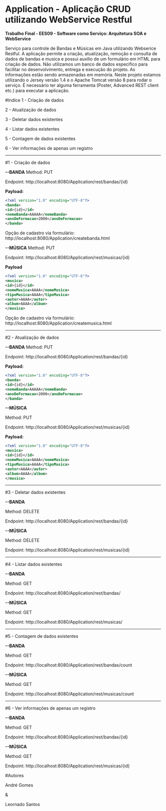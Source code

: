 # Application - Aplicação CRUD utilizando WebService Restful

**Trabalho Final  - EES09 - Software como Serviço: Arquitetura SOA e WebService**

Serviço para controle de Bandas e Músicas em Java utilizando Webserice Restful. A aplicação permite a criação, atualização, remoção e consulta de dados de bandas e musica e possui auxílio de um formulário em HTML para criação de dados. 
Não utilizamos um banco de dados especifico para facilitar no desenvolvimento, entrega e execução do projeto. As informações estão sendo armazenadas em memória.
Neste projeto estamos utilizando o Jersey versão 1.4 e o Apache Tomcat versão 8 para rodar o serviço. É necessário ter alguma ferramenta (Poster, Advanced REST client etc.) para executar a aplicação.

#Indíce
1 - Criação de dados

2 - Atualização de dados

3 - Deletar dados existentes

4 - Listar dados existentes

5 - Contagem de dados existentes

6 - Ver informações de apenas um registro


-------------------------------------------------------------------------------------------------------------------

#1 - Criação de dados

**--BANDA**
Method: PUT

Endpoint: http://localhost:8080/Application/rest/bandas/{id}

**Payload:**

```xml
<?xml version="1.0" encoding="UTF-8"?>
<banda>
<id>{id}</id>
<nomeBanda>AAAAA</nomeBanda>
<anoDeFormacao>2000</anoDeFormacao>
</banda>
```

Opção de cadastro via formulário: http://localhost:8080/Application/createbanda.html


**--MÚSICA**
Method: PUT

Endpoint: http://localhost:8080/Application/rest/musicas/{id}

**Payload**
```xml
<?xml version="1.0" encoding="UTF-8"?>
<musica>
<id>{id}</id>
<nomeMusica>AAAA</nomeMusica>
<tipoMusica>AAAA</tipoMusica>
<autor>AAAA</autor>
<album>AAAA</album>
</musica>
```

Opção de cadastro via formulário: http://localhost:8080/Application/createmusica.html

-------------------------------------------------------------------------------------------------------------------

#2 - Atualização de dados

**--BANDA**
Method: PUT

Endpoint: http://localhost:8080/Application/rest/bandas/{id}

**Payload:**
```xml
<?xml version="1.0" encoding="UTF-8"?>
<banda>
<id>{id}</id>
<nomeBanda>AAAAA</nomeBanda>
<anoDeFormacao>2000</anoDeFormacao>
</banda>
```

**--MÚSICA**

Method: PUT

Endpoint: http://localhost:8080/Application/rest/musicas/{id}

**Payload:**
```xml
<?xml version="1.0" encoding="UTF-8"?>
<musica>
<id>{id}</id>
<nomeMusica>AAAA</nomeMusica>
<tipoMusica>AAAA</tipoMusica>
<autor>AAAA</autor>
<album>AAAA</album>
</musica>
```

-------------------------------------------------------------------------------------------------------------------

#3 - Deletar dados existentes

**--BANDA**

Method: DELETE

Endpoint: http://localhost:8080/Application/rest/bandas/{id}

**--MÚSICA**

Method: DELETE

Endpoint: http://localhost:8080/Application/rest/musicas/{id}


-------------------------------------------------------------------------------------------------------------------

#4 - Listar dados existentes

**--BANDA**

Method: GET

Endpoint: http://localhost:8080/Application/rest/bandas/


**--MÚSICA**

Method: GET

Endpoint: http://localhost:8080/Application/rest/musicas/


-------------------------------------------------------------------------------------------------------------------

#5 - Contagem de dados existentes

**--BANDA**

Method: GET

Endpoint: http://localhost:8080/Application/rest/bandas/count


**--MÚSICA**

Method: GET

Endpoint: http://localhost:8080/Application/rest/musicas/count


-------------------------------------------------------------------------------------------------------------------

#6 - Ver informações de apenas um registro

**--BANDA**

Method: GET

Endpoint: http://localhost:8080/Application/rest/bandas/{id}


**--MÚSICA**

Method: GET

Endpoint: http://localhost:8080/Application/rest/musicas/{id}

#Autores

André Gomes

&

Leornado Santos








